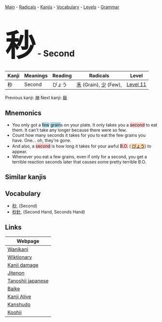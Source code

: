 <style> bigfont {font-size: 100px}</style>
[Main](../README.md) -
[Radicals](../radicals.md) -
[Kanjis](../kanjis.md) -
[Vocabulary](../vocabulary.md) -
[Levels](../levels.md) -
[Grammar](../grammar.md)
# <bigfont> 秒</bigfont> - Second 

| Kanji | Meanings | Reading | Radicals | Level |
| --- | --- | --- | --- | --- |
| 秒 | Second | びょう | [禾](../radicals/禾.md) (Grain), [少](../radicals/少.md) (Few),  | [Level 11](../levels/wk_level11.md) |

Previous kanji: [神](神.md) Next kanji: [級](級.md) 

## Mnemonics
 * You only got a <span style="background-color:#ADD8E6"> few</span> <span style="background-color:#ADD8E6"> grain</span>s on your plate. It only takes you a  <span style="background-color:#ffcccb"> second</span> to eat them. It can't take any longer because there were so few.
* Count how many seconds it takes for you to eat the few grains you have. One... oh, they're gone.
* And also, a <span style="background-color:#ffcccb"> second</span> is how long it takes for your awful <span style="background-color:#ffcccb"> B.O.</span> (<span style="background-color:#fed8b1"> [びょう](https://jisho.org/search/びょう)</span>) to appear. 
* Whenever you eat a few grains, even if only for a second, you get a terrible reaction seconds later that causes some pretty terrible B.O.


## Similar kanjis
 


## Vocabulary
 * [秒](../vocabulary/秒.md), (Second)
* [秒針](../vocabulary/秒.md), (Second Hand, Seconds Hand)



## Links 

| Webpage |
| --- |
| [Wanikani          ](https://www.wanikani.com/kanji/秒) |
| [Wiktionary        ](https://en.wiktionary.org/wiki/秒) |
| [Kanji damage      ](http://www.kanjidamage.com/kanji/search?utf8=✓&q=秒) |
| [Jitenon           ](https://jitenon.com/kanji/秒) |
| [Tanoshii japanese ](https://www.tanoshiijapanese.com/dictionary/kanji.cfm?k=秒) |
| [Baike             ](https://baike.baidu.com/item/秒) |
| [Kanji Alive       ](https://app.kanjialive.com/秒) |
| [Kanshudo          ](https://www.kanshudo.com/searchmn?q=秒) |
| [Koohii            ](https://kanji.koohii.com/study/kanji/秒) |
